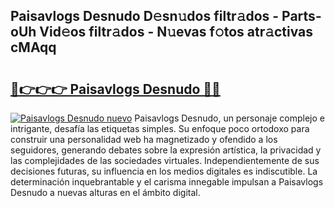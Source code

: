 ## Paisavlogs Desnudo D𝚎sn𝚞dos filtr𝚊dos - Parts-oUh Vid𝚎os filtr𝚊dos - N𝚞evas f𝚘tos atr𝚊ctivas cMAqq

# <h2><a href="http://mb5tae.tromn.icu/?c=Paisavlogs+Desnudo">🔗👉👉👉 Paisavlogs Desnudo 🔗🔗</a></h2>

[![Paisavlogs Desnudo nuevo](https://i.imgur.com/pEAQMta.gif)](http://mb5tae.tromn.icu/?c=Paisavlogs+Desnudo)
Paisavlogs Desnudo, un personaje complejo e intrigante, desafía las etiquetas simples. Su enfoque poco ortodoxo para construir una personalidad web ha magnetizado y ofendido a los seguidores, generando debates sobre la expresión artística, la privacidad y las complejidades de las sociedades virtuales. Independientemente de sus decisiones futuras, su influencia en los medios digitales es indiscutible. La determinación inquebrantable y el carisma innegable impulsan a Paisavlogs Desnudo a nuevas alturas en el ámbito digital.

